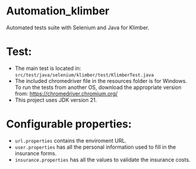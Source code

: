 # Automation_klimber
Automated tests suite with Selenium and Java for Klimber.

# Test:
* The main test is located in: ```src/test/java/selenium/klimber/test/KlimberTest.java```
* The included chromedriver file in the resources folder is for Windows. To run the tests from another OS, download the appropriate version from: https://chromedriver.chromium.org/
* This project uses JDK version 21.

# Configurable properties:
* ```url.properties``` contains the enviroment URL.
* ```user.properties``` has all the personal information used to fill in the insurance forms.
* ```insurance.properties``` has all the values to validate the insurance costs. 
